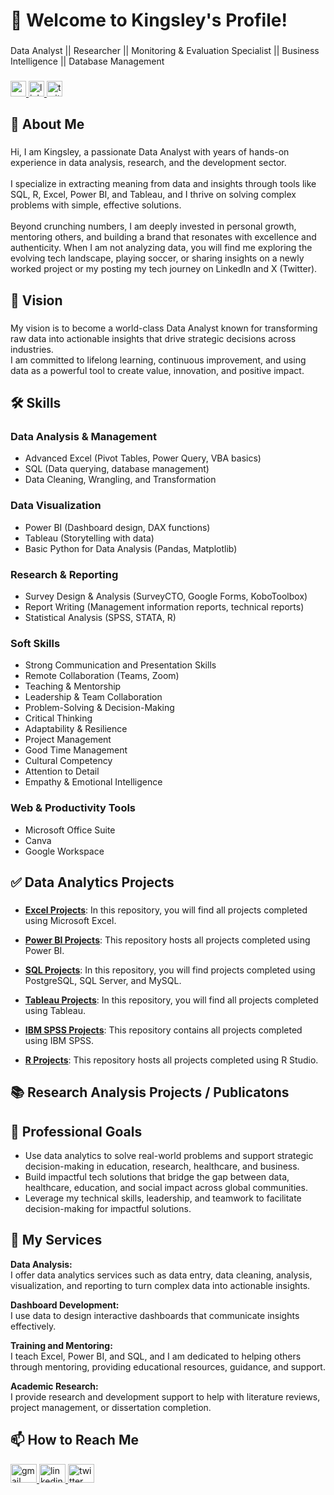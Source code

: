 <h1 align="left">👋 Welcome to Kingsley's Profile!</h1>

###

<p align="left">Data Analyst || Researcher || Monitoring & Evaluation Specialist || Business Intelligence || Database Management</p>

###

<div align="left">
  <a href="mailto:sasekator@gmail.com" target="_blank">
    <img src="https://img.shields.io/static/v1?message=Gmail&logo=gmail&label=&color=D14836&logoColor=white&labelColor=&style=plastic" height="25" alt="gmail logo" />
  </a>
  
  <a href="https://www.linkedin.com/in/sase-kingsley-kator-datait/" target="_blank">
    <img src="https://img.shields.io/static/v1?message=LinkedIn&logo=linkedin&label=&color=0077B5&logoColor=white&labelColor=&style=plastic" height="25" alt="linkedin logo" />
  </a>
  
  <a href="https://x.com/Kingsley_dataIT" target="_blank">
    <img src="https://img.shields.io/static/v1?message=Twitter&logo=twitter&label=&color=1DA1F2&logoColor=white&labelColor=&style=plastic" height="25" alt="twitter logo" />
  </a>
</div>

<h2 align="left">👤 About Me</h2>

###

<p align="left">Hi, I am Kingsley, a passionate Data Analyst with years of hands-on experience in data analysis, research, and the development sector.<br><br>I specialize in extracting meaning from data and insights through tools like SQL, R, Excel, Power BI, and Tableau, and I thrive on solving complex problems with simple, effective solutions.<br><br>Beyond crunching numbers, I am deeply invested in personal growth, mentoring others, and building a brand that resonates with excellence and authenticity. When I am not analyzing data, you will find me exploring the evolving tech landscape, playing soccer, or sharing insights on a newly worked project or my posting my tech journey on LinkedIn and X (Twitter).</p>

###

<h2 align="left">🌟 Vision</h2>

###

<p align="left">My vision is to become a world-class Data Analyst known for transforming raw data into actionable insights that drive strategic decisions across industries.<br>I am committed to lifelong learning, continuous improvement, and using data as a powerful tool to create value, innovation, and positive impact.</p>

###

###

<h2 align="left">🛠️ Skills</h2>

###

### Data Analysis & Management
- Advanced Excel (Pivot Tables, Power Query, VBA basics)
- SQL (Data querying, database management)
- Data Cleaning, Wrangling, and Transformation

### Data Visualization
- Power BI (Dashboard design, DAX functions)
- Tableau (Storytelling with data)
- Basic Python for Data Analysis (Pandas, Matplotlib)

### Research & Reporting
- Survey Design & Analysis (SurveyCTO, Google Forms, KoboToolbox)
- Report Writing (Management information reports, technical reports)
- Statistical Analysis (SPSS, STATA, R)

### Soft Skills
- Strong Communication and Presentation Skills
- Remote Collaboration (Teams, Zoom)
- Teaching & Mentorship
- Leadership & Team Collaboration
- Problem-Solving & Decision-Making
- Critical Thinking
- Adaptability & Resilience
- Project Management
- Good Time Management
- Cultural Competency
- Attention to Detail
- Empathy & Emotional Intelligence

### Web & Productivity Tools
- Microsoft Office Suite
- Canva
- Google Workspace

###

<h2 align="left">✅ Data Analytics Projects</h2>

###

- [**Excel Projects**](https://github.com/Kingsleysase/Excel-Projects): In this repository, you will find all projects completed using Microsoft Excel.

- [**Power BI Projects**](https://github.com/Kingsleysase/Power-BI-Projects): This repository hosts all projects completed using Power BI.

- [**SQL Projects**](#): In this repository, you will find projects completed using PostgreSQL, SQL Server, and MySQL.

- [**Tableau Projects**](#): In this repository, you will find all projects completed using Tableau.

- [**IBM SPSS Projects**](#): This repository contains all projects completed using IBM SPSS.

- [**R Projects**](#): This repository hosts all projects completed using R Studio.

###

<h2 align="left">📚 Research Analysis Projects / Publicatons</h2>

###

<p align="left"></p>

###

## 🎯 Professional Goals

- Use data analytics to solve real-world problems and support strategic decision-making in education, research, healthcare, and business.
- Build impactful tech solutions that bridge the gap between data, healthcare, education, and social impact across global communities.
- Leverage my technical skills, leadership, and teamwork to facilitate decision-making for impactful solutions.


## 🧰 My Services

**Data Analysis:**  
I offer data analytics services such as data entry, data cleaning, analysis, visualization, and reporting to turn complex data into actionable insights.

**Dashboard Development:**  
I use data to design interactive dashboards that communicate insights effectively.

**Training and Mentoring:**  
I teach Excel, Power BI, and SQL, and I am dedicated to helping others through mentoring, providing educational resources, guidance, and support.

**Academic Research:**  
I provide research and development support to help with literature reviews, project management, or dissertation completion.


###

<h2 align="left">📫 How to Reach Me</h2>

<div align="left">
  <a href="mailto:sasekator@gmail.com" target="_blank">
    <img src="https://raw.githubusercontent.com/maurodesouza/profile-readme-generator/master/src/assets/icons/social/gmail/default.svg" width="42" height="30" alt="gmail logo" />
  </a>
  
  <a href="https://www.linkedin.com/in/sase-kingsley-kator-datait/" target="_blank">
    <img src="https://raw.githubusercontent.com/maurodesouza/profile-readme-generator/master/src/assets/icons/social/linkedin/default.svg" width="42" height="30" alt="linkedin logo" />
  </a>
  
  <a href="https://x.com/Kingsley_dataIT" target="_blank">
    <img src="https://raw.githubusercontent.com/maurodesouza/profile-readme-generator/master/src/assets/icons/social/twitter/default.svg" width="42" height="30" alt="twitter logo" />
  </a>
</div>

###
